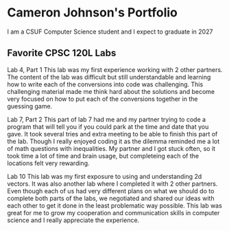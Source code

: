 # Cameron Johnson's Portfolio 

I am a CSUF Computer Science student and I expect to graduate in 2027

## Favorite CPSC 120L Labs
Lab 4, Part 1
This lab was my first experience working with 2 other partners. The content of the lab was difficult but still understandable and learning how to write each of the conversions into code was challenging. This challenging material made me think hard about the solutions and become very focused on how to put each of the conversions together in the guessing game.

Lab 7, Part 2
This part of lab 7 had me and my partner trying to code a program that will tell you if you could park at the time and date that you gave. It took several tries and extra meeting to be able to finish this part of the lab. Though I really enjoyed coding it as the dilemma reminded me a lot of math questions with inequalities. My partner and I got stuck often, so it took time a lot of time and brain usage, but completeing each of the locations felt very rewarding.

Lab 10
This lab was my first exposure to using and understanding 2d vectors. It was also another lab where I completed it with 2 other partners. Even though each of us had very different plans on what we should do to complete both parts of the labs, we negotiated and shared our ideas with each other to get it done in the least problematic way possible. This lab was great for me to grow my cooperation and communication skills in computer science and I really appreciate the experience.
